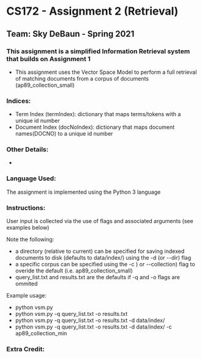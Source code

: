 # CS172 - Assignment 2 (Retrieval)  

## Team: Sky DeBaun - Spring 2021


### This assignment is a simplified Information Retrieval system that builds on Assignment 1
   - This assignment uses the Vector Space Model to perform a full retrieval of matching documents from a corpus of documents (ap89_collection_small)

### Indices:
   - Term Index (termIndex): dictionary that maps terms/tokens with a unique id number
   - Document Index (docNoIndex): dictionary that maps document names(DOCNO) to a unique id number

### Other Details:
   - 


### Language Used:
The assignment is implemented using the Python 3 language

### Instructions:
User input is collected via the use of flags and associated arguments (see examples below)

Note the following:
   - a directory (relative to current) can be specified for saving indexed documents to disk (defaults to data/index/) using the -d (or --dir) flag
   - a specific corpus can be specified using the -c ) or --collection) flag to overide the default (i.e. ap89_collection_small)
   - query_list.txt and results.txt are the defaults if -q and -o flags are ommited

Example usage: 
   - python vsm.py
   - python vsm.py -q query_list.txt -o results.txt 
   - python vsm.py -q query_list.txt -o results.txt -d data/index/
   - python vsm.py -q query_list.txt -o results.txt -d data/index/ -c ap89_collection_min


### Extra Credit:
